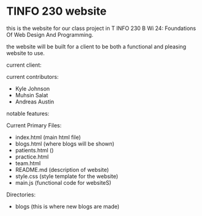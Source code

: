 # TINFO 230 website

this is the website for our class project in T INFO 230 B Wi 24: Foundations Of Web Design And Programming. 

the website will be built for a client to be both a functional and pleasing website to use.

current client:

current contributors:
- Kyle Johnson
- Muhsin Salat
- Andreas Austin
  
notable features:

Current Primary Files:
- index.html (main html file)
- blogs.html (where blogs will be shown)
- patients.html ()
- practice.html
- team.html
- README.md (description of website)
- style.css (style template for the website)
- main.js (functional code for websiteS)  

Directories:
- blogs
    (this is where new blogs are made)